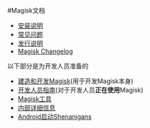 #Magisk文档

- [安装说明](INSTALL.md)
- [常见问题](faq.md)
- [发行说明](releases/index.md)
- [Magisk Changelog](CHANGES.md)

以下部分是为开发人员准备的

- [建造和开发Magisk](BUILD.md)(用于开发Magisk本身)
- [开发人员指南](guides.md)(对于开发人员**正在使用**Magisk)
- [Magisk工具](tools.md)
- [内部详细信息](Details.MD)
- [Android启动Shenanigans](boot.md)

